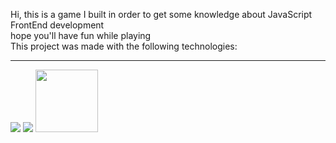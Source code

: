 Hi, this is a game I built in order to get some knowledge about JavaScript FrontEnd development<br/>
hope you'll have fun while playing <br/>
This project was made with the following technologies: <br/>
<hr>
<img src="https://cdn.jsdelivr.net/gh/devicons/devicon/icons/html5/html5-original-wordmark.svg" />

<img src="https://cdn.jsdelivr.net/gh/devicons/devicon/icons/css3/css3-original-wordmark.svg" />

<img height ="100" width="100" src="https://cdn.jsdelivr.net/gh/devicons/devicon/icons/javascript/javascript-original.svg" />
